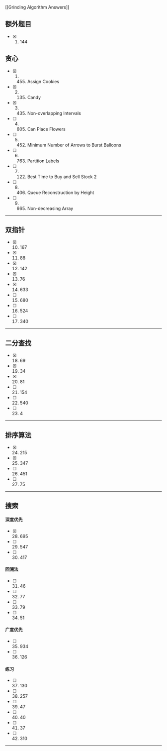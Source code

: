 [[Grinding Algorithm Answers]]
## 额外题目
- [x] 1. 144
## 贪心
- [x] 1. 455. Assign Cookies 
- [x] 2. 135. Candy
- [x] 3. 435. Non-overlapping Intervals
- [ ] 4. 605. Can Place Flowers
- [ ] 5. 452. Minimum Number of Arrows to Burst Balloons
- [ ] 6. 763. Partition Labels
- [ ] 7. 122. Best Time to Buy and Sell Stock 2
- [ ] 8. 406. Queue Reconstruction by Height
- [ ] 9. 665. Non-decreasing Array
----
## 双指针
- [x] 10. 167
- [x] 11. 88
- [x] 12. 142
- [x] 13. 76
- [x] 14. 633
- [ ] 15. 680
- [ ] 16. 524
- [ ] 17. 340
----
## 二分查找
- [x] 18. 69
- [x] 19. 34
- [x] 20. 81
- [ ] 21. 154
- [ ] 22. 540
- [ ] 23. 4
----
## 排序算法
- [x] 24. 215
- [x] 25. 347
- [ ] 26. 451
- [ ] 27. 75
----
## 搜索
#### 深度优先
- [x] 28. 695
- [ ] 29. 547
- [ ] 30. 417
#### 回溯法
- [ ] 31. 46
- [ ] 32. 77
- [ ] 33. 79
- [ ] 34. 51
#### 广度优先
- [ ] 35. 934
- [ ] 36. 126
#### 练习
- [ ] 37. 130
- [ ] 38. 257
- [ ] 39. 47
- [ ] 40. 40
- [ ] 41. 37
- [ ] 42. 310
----
